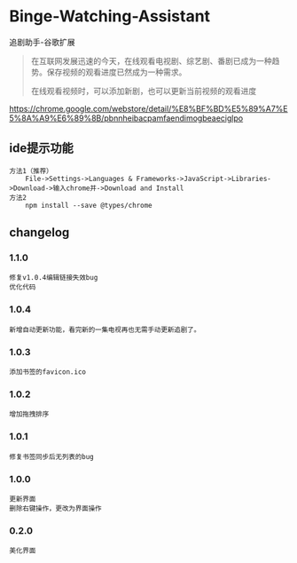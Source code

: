# Binge-Watching-Assistant
追剧助手-谷歌扩展

> 在互联网发展迅速的今天，在线观看电视剧、综艺剧、番剧已成为一种趋势。保存视频的观看进度已然成为一种需求。
> 
> 在线观看视频时，可以添加新剧，也可以更新当前视频的观看进度

https://chrome.google.com/webstore/detail/%E8%BF%BD%E5%89%A7%E5%8A%A9%E6%89%8B/pbnnheibacpamfaendimogbeaeciglpo

## ide提示功能
    方法1（推荐） 
        File->Settings->Languages & Frameworks->JavaScript->Libraries->Download->输入chrome并->Download and Install
    方法2
        npm install --save @types/chrome

## changelog

### 1.1.0
    修复v1.0.4编辑链接失效bug
    优化代码

### 1.0.4
    新增自动更新功能，看完新的一集电视再也无需手动更新追剧了。

### 1.0.3
    添加书签的favicon.ico

### 1.0.2
    增加拖拽排序

### 1.0.1
    修复书签同步后无列表的bug

### 1.0.0 
    更新界面
    删除右键操作，更改为界面操作
    
### 0.2.0
    美化界面
